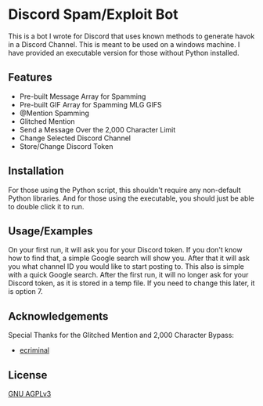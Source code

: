# Discord Spam/Exploit Bot

This is a bot I wrote for Discord that uses known methods to generate havok in a Discord Channel. This is meant to be used on a windows machine. I have provided an executable version for those without Python installed.


## Features

- Pre-built Message Array for Spamming
- Pre-built GIF Array for Spamming MLG GIFS
- @Mention Spamming
- Glitched Mention
- Send a Message Over the 2,000 Character Limit
- Change Selected Discord Channel
- Store/Change Discord Token


## Installation

For those using the Python script, this shouldn't require any non-default Python libraries. And for those using the executable, you should just be able to double click it to run.
    
## Usage/Examples

On your first run, it will ask you for your Discord token. If you don't know how to find that, a simple Google search will show you.
After that it will ask you what channel ID you would like to start posting to. This also is simple with a quick Google search. After the first run, it will no longer ask for your Discord token, as it is stored in a temp file. If you need to change this later, it is option 7. 
## Acknowledgements
Special Thanks for the Glitched Mention and 2,000 Character Bypass:
 - [ecriminal](https://github.com/ecriminal)


## License

[GNU AGPLv3](https://choosealicense.com/licenses/agpl-3.0/)